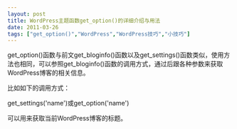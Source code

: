 ```yaml
---
layout: post
title: WordPress主题函数get_option()的详细介绍与用法		
date: 2011-03-26
tags: ["get_option()","WordPress","WordPress技巧","小技巧"]
---
```


get_option()函数与前文get_bloginfo()函数以及get_settings()函数类似，使用方法也相同，可以参照get_bloginfo()函数的调用方式，通过后跟各种参数来获取WordPress博客的相关信息。

比如如下的调用方式：

get_settings('name')或get_option('name')

可以用来获取当前WordPress博客的标题。

&nbsp;		